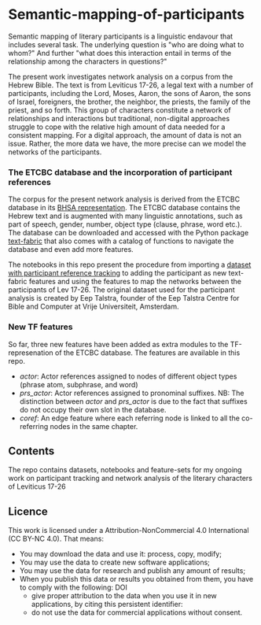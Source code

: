 # Semantic-mapping-of-participants
Semantic mapping of literary participants is a linguistic endavour that includes several task. The underlying question is "who are doing what to whom?" And further "what does this interaction entail in terms of the relationship among the characters in questions?"

The present work investigates network analysis on a corpus from the Hebrew Bible. The text is from Leviticus 17-26, a legal text with a number of participants, including the Lord, Moses, Aaron, the sons of Aaron, the sons of Israel, foreigners, the brother, the neighbor, the priests, the family of the priest, and so forth. This group of characters constitute a network of relationships and interactions but traditional, non-digital approaches struggle to cope with the relative high amount of data needed for a consistent mapping. For a digital approach, the amount of data is not an issue. Rather, the more data we have, the more precise can we model the networks of the participants.

### The ETCBC database and the incorporation of participant references
The corpus for the present network analysis is derived from the ETCBC database in its [BHSA representation](https://github.com/ETCBC/bhsa). The ETCBC database contains the Hebrew text and is augmented with many linguistic annotations, such as part of speech, gender, number, object type (clause, phrase, word etc.). The database can be downloaded and accessed with the Python package [text-fabric](https://dans-labs.github.io/text-fabric/) that also comes with a catalog of functions to navigate the database and even add more features.

The notebooks in this repo present the procedure from importing a [dataset with participant reference tracking](https://github.com/ch-jensen/Talstra-participant-tracking) to adding the participant as new text-fabric features and using the features to map the networks between the participants of Lev 17-26. The original dataset used for the participant analysis is created by Eep Talstra, founder of the Eep Talstra Centre for Bible and Computer at Vrije Universiteit, Amsterdam.

### New TF features
So far, three new features have been added as extra modules to the TF-represenation of the ETCBC database. The features are available in this repo.
* *actor*: Actor references assigned to nodes of different object types (phrase atom, subphrase, and word)
* *prs_actor*: Actor references assigned to pronominal suffixes. NB: The distinction between *actor* and *prs_actor* is due to the fact that suffixes do not occupy their own slot in the database.
* *coref*: An edge feature where each referring node is linked to all the co-referring nodes in the same chapter.

## Contents
The repo contains datasets, notebooks and feature-sets for my ongoing work on participant tracking and network analysis of the literary characters of Leviticus 17-26

## Licence
This work is licensed under a Attribution-NonCommercial 4.0 International (CC BY-NC 4.0). That means:

* You may download the data and use it: process, copy, modify;
* You may use the data to create new software applications;
* You may use the data for research and publish any amount of results;
* When you publish this data or results you obtained from them, you have to comply with the following: DOI
  * give proper attribution to the data when you use it in new applications, by citing this persistent identifier:
  * do not use the data for commercial applications without consent.
